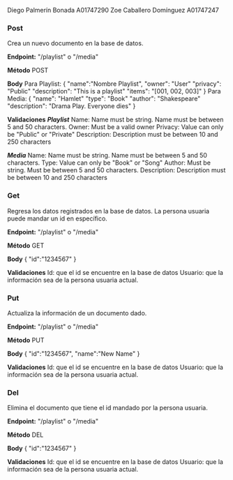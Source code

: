 Diego Palmerín Bonada A01747290
Zoe Caballero Domínguez A01747247

### Post
Crea un nuevo documento en la base de datos.

**Endpoint:** "/playlist" o "/media"

**Método** POST

**Body**
Para Playlist:
{
    "name":"Nombre Playlist",
    "owner": "User"
    "privacy": "Public"
    "description": "This is a playlist"
    "items": "[001, 002, 003]"
}
Para Media:
{
    "name": "Hamlet"
    "type": "Book"
    "author": "Shakespeare"
    "description": "Drama Play. Everyone dies"
}

**Validaciones**
***Playlist***
Name: Name must be string. Name must be between 5 and 50 characters.
Owner: Must be a valid owner
Privacy: Value can only be "Public" or "Private"
Description: Description must be between 10 and 250 characters

***Media***
Name: Name must be string. Name must be between 5 and 50 characters.
Type: Value can only be "Book" or "Song"
Author: Must be string. Must be between 5 and 50 characters.
Description: Description must be between 10 and 250 characters


### Get
Regresa los datos registrados en la base de datos. La persona usuaria puede mandar un id en específico.

**Endpoint:** "/playlist" o "/media"

**Método** GET

**Body**
{
    "id":"1234567"
}

**Validaciones**
Id: que el id se encuentre en la base de datos
Usuario: que la información sea de la persona usuaria actual.

### Put
Actualiza la información de un documento dado. 

**Endpoint:** "/playlist" o "/media"

**Método** PUT

**Body**
{
    "id":"1234567",
    "name":"New Name"
}

**Validaciones**
Id: que el id se encuentre en la base de datos
Usuario: que la información sea de la persona usuaria actual.

### Del
Elimina el documento que tiene el id mandado por la persona usuaria.

**Endpoint:** "/playlist" o "/media"

**Método** DEL

**Body**
{
    "id":"1234567"
}

**Validaciones**
Id: que el id se encuentre en la base de datos
Usuario: que la información sea de la persona usuaria actual.

